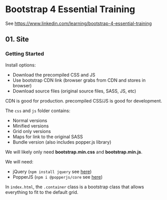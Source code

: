 # Bootstrap 4 Essential Training

See https://www.linkedin.com/learning/bootstrap-4-essential-training

## 01. Site

### Getting Started

Install options:
* Download the precompiled CSS and JS
* Use bootstrap CDN link (browser grabs from CDN and stores in browser)
* Download source files (original source files, SASS, JS, etc)

CDN is good for production. precompiled CSS/JS is good for development.

The `css` and `js` folder contains:
* Normal versions
* Minified versions
* Grid only versions
* Maps for link to the original SASS
* Bundle version (also includes popper.js library)

We will likely only need **bootstrap.min.css** and **bootstrap.min.js**.

We will need:
* jQuery (`npm install jquery` see [here](https://jquery.com/))
* PopperJS (`npm i @popperjs/core` see [here](https://popper.js.org/))

In `index.html`, the `.container` class is a bootstrap class that allows
everything to fit to the default grid.

